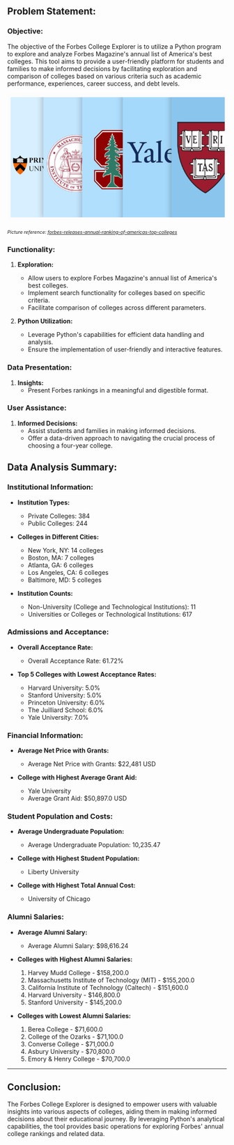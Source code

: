 
## Problem Statement:

### Objective:
The objective of the Forbes College Explorer is to utilize a Python program to explore and analyze Forbes Magazine's annual list of America's best colleges. This tool aims to provide a user-friendly platform for students and families to make informed decisions by facilitating exploration and comparison of colleges based on various criteria such as academic performance, experiences, career success, and debt levels.

![Forbes College Image](assets/Forbes_College_Image_2019.png)

<span style="font-size: 8pt;">*Picture reference: [forbes-releases-annual-ranking-of-americas-top-colleges](https://imageio.forbes.com/specials-images/imageserve/5d55764795808800097ce87e/Top-Colleges/960x0.png?format=png&width=1440)*</span>

### Functionality:

1. **Exploration:**
   - Allow users to explore Forbes Magazine's annual list of America's best colleges.
   - Implement search functionality for colleges based on specific criteria.
   - Facilitate comparison of colleges across different parameters.

2. **Python Utilization:**
   - Leverage Python's capabilities for efficient data handling and analysis.
   - Ensure the implementation of user-friendly and interactive features.
     
### Data Presentation:

1. **Insights:**
   - Present Forbes rankings in a meaningful and digestible format.

### User Assistance:

1. **Informed Decisions:**
   - Assist students and families in making informed decisions.
   - Offer a data-driven approach to navigating the crucial process of choosing a four-year college.

## Data Analysis Summary:

### Institutional Information:

- **Institution Types:**
  - Private Colleges: 384
  - Public Colleges: 244

- **Colleges in Different Cities:**
  - New York, NY: 14 colleges
  - Boston, MA: 7 colleges
  - Atlanta, GA: 6 colleges
  - Los Angeles, CA: 6 colleges
  - Baltimore, MD: 5 colleges

- **Institution Counts:**
  - Non-University (College and Technological Institutions): 11
  - Universities or Colleges or Technological Institutions: 617

### Admissions and Acceptance:

- **Overall Acceptance Rate:**
  - Overall Acceptance Rate: 61.72%

- **Top 5 Colleges with Lowest Acceptance Rates:**
  - Harvard University: 5.0%
  - Stanford University: 5.0%
  - Princeton University: 6.0%
  - The Juilliard School: 6.0%
  - Yale University: 7.0%

### Financial Information:

- **Average Net Price with Grants:**
  - Average Net Price with Grants: $22,481 USD

- **College with Highest Average Grant Aid:**
  - Yale University
  - Average Grant Aid: $50,897.0 USD

### Student Population and Costs:

- **Average Undergraduate Population:**
  - Average Undergraduate Population: 10,235.47

- **College with Highest Student Population:**
  - Liberty University

- **College with Highest Total Annual Cost:**
  - University of Chicago

### Alumni Salaries:

- **Average Alumni Salary:**
  - Average Alumni Salary: $98,616.24

- **Colleges with Highest Alumni Salaries:**
  1. Harvey Mudd College - $158,200.0
  2. Massachusetts Institute of Technology (MIT) - $155,200.0
  3. California Institute of Technology (Caltech) - $151,600.0
  4. Harvard University - $146,800.0
  5. Stanford University - $145,200.0

- **Colleges with Lowest Alumni Salaries:**
  1. Berea College - $71,600.0
  2. College of the Ozarks - $71,100.0
  3. Converse College - $71,000.0
  4. Asbury University - $70,800.0
  5. Emory & Henry College - $70,700.0

---

## Conclusion:

The Forbes College Explorer is designed to empower users with valuable insights into various aspects of colleges, aiding them in making informed decisions about their educational journey. By leveraging Python's analytical capabilities, the tool provides basic operations for exploring Forbes' annual college rankings and related data.
